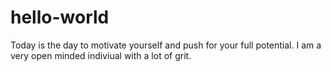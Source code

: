 # hello-world
Today is the day to motivate yourself and push for your full potential.
I am a very open minded indiviual with a lot of grit. 
